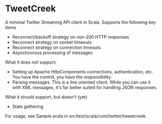 # TweetCreek

A minimal Twitter Streaming API client in Scala.
Supports the following key items

*    Reconnect/backoff strategy on non-200 HTTP responses
*    Reconnect strategy on socket timeouts
*    Reconnect strategy on connection timeouts
*    Asynchronous processing of messages

What it does *not* support:

*    Setting up Apache HttpComponents connections, authentication,
etc. You have the   control, you have the responsibility.
*    Parsing messages.  This is a line oriented client.  While you can use it with XML messages, it's far better suited for handling JSON responses.

What it should support, but doesn't (yet)

*    Stats gathering

For usage, see Sample.scala in src/test/scala/com/twitter/tweetcreek.

